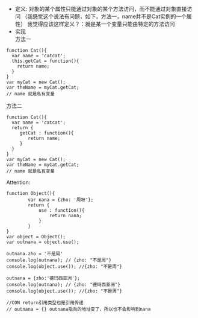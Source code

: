 - 定义: 对象的某个属性只能通过对象的某个方法访问，而不能通过对象直接访问 （我感觉这个说法有问题，如下，方法一，name并不是Cat实例的一个属性）
        我觉得应该这样定义？：就是某一个变量只能由特定的方法访问           
- 实现  
方法一  
```
function Cat(){  
  var name = 'catcat';  
  this.getCat = function(){  
    return name;
  }
}
var myCat = new Cat();
var theName = myCat.getCat;
// name 就是私有变量
```
方法二  

```
function Cat(){  
  var name = 'catcat';  
  return {
     getCat : function(){
        return name;
     }
  }
}
var myCat = new Cat();
var theName = myCat.getCat;
// name 就是私有变量
```
Attention:
```
function Object(){
    	var nana = {zho: '周呀'};
    	return {
    		use : function(){
    			return nana;
    		}
    	}
}
var object = Object();
var outnana = object.use();

outnana.zho = '不是周'
console.log(outnana); // {zho: "不是周"}
console.log(object.use()); //{zho: "不是周"}

outnana = {zho:'德玛西亚洲'};
console.log(outnana); // {zho: "德玛西亚洲"}
console.log(object.use()); //{zho: "不是周"}

//CON return引用类型也是引用传递
// outnana = {} outnana指向的地址变了，所以也不会影响到nana
```